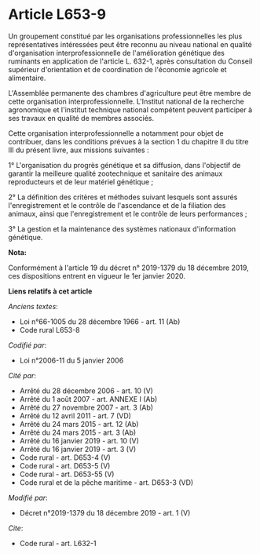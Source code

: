 # Article L653-9

Un groupement constitué par les organisations professionnelles les plus représentatives intéressées peut être reconnu au
niveau national en qualité d'organisation interprofessionnelle de l'amélioration génétique des ruminants en application de
l'article L. 632-1, après consultation du Conseil supérieur d'orientation et de coordination de l'économie agricole et
alimentaire.

L'Assemblée permanente des chambres d'agriculture peut être membre de cette organisation interprofessionnelle. L'Institut
national de la recherche agronomique et l'institut technique national compétent peuvent participer à ses travaux en qualité
de membres associés.

Cette organisation interprofessionnelle a notamment pour objet de contribuer, dans les conditions prévues à la section 1 du
chapitre II du titre III du présent livre, aux missions suivantes :

1° L'organisation du progrès génétique et sa diffusion, dans l'objectif de garantir la meilleure qualité zootechnique et
sanitaire des animaux reproducteurs et de leur matériel génétique ;

2° La définition des critères et méthodes suivant lesquels sont assurés l'enregistrement et le contrôle de l'ascendance et de
la filiation des animaux, ainsi que l'enregistrement et le contrôle de leurs performances ;

3° La gestion et la maintenance des systèmes nationaux d'information génétique.

**Nota:**

Conformément à l'article 19 du décret n° 2019-1379 du 18 décembre 2019, ces dispositions entrent en vigueur le 1er janvier
2020.

**Liens relatifs à cet article**

_Anciens textes_:

  - Loi n°66-1005 du 28 décembre 1966 - art. 11 (Ab)
  - Code rural L653-8

_Codifié par_:

  - Loi n°2006-11 du 5 janvier 2006

_Cité par_:

  - Arrêté du 28 décembre 2006 - art. 10 (V)
  - Arrêté du 1 août 2007 - art. ANNEXE I (Ab)
  - Arrêté du 27 novembre 2007 - art. 3 (Ab)
  - Arrêté du 12 avril 2011 - art. 7 (VD)
  - Arrêté du 24 mars 2015 - art. 12 (Ab)
  - Arrêté du 24 mars 2015 - art. 3 (Ab)
  - Arrêté du 16 janvier 2019 - art. 10 (V)
  - Arrêté du 16 janvier 2019 - art. 3 (V)
  - Code rural - art. D653-4 (V)
  - Code rural - art. D653-5 (V)
  - Code rural - art. D653-55 (V)
  - Code rural et de la pêche maritime - art. D653-3 (VD)

_Modifié par_:

  - Décret n°2019-1379 du 18 décembre 2019 - art. 1 (V)

_Cite_:

  - Code rural - art. L632-1
